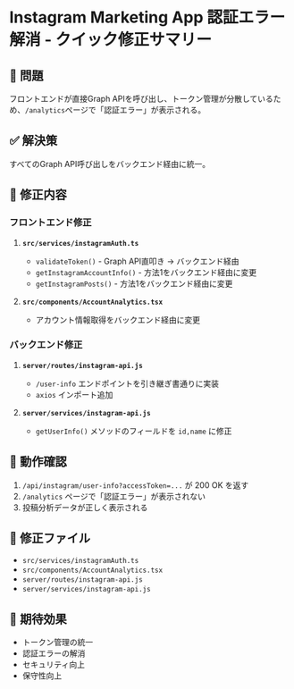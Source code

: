 # Instagram Marketing App 認証エラー解消 - クイック修正サマリー

## 🎯 問題
フロントエンドが直接Graph APIを呼び出し、トークン管理が分散しているため、`/analytics`ページで「認証エラー」が表示される。

## ✅ 解決策
すべてのGraph API呼び出しをバックエンド経由に統一。

## 🔧 修正内容

### フロントエンド修正
1. **`src/services/instagramAuth.ts`**
   - `validateToken()` - Graph API直叩き → バックエンド経由
   - `getInstagramAccountInfo()` - 方法1をバックエンド経由に変更
   - `getInstagramPosts()` - 方法1をバックエンド経由に変更

2. **`src/components/AccountAnalytics.tsx`**
   - アカウント情報取得をバックエンド経由に変更

### バックエンド修正
1. **`server/routes/instagram-api.js`**
   - `/user-info` エンドポイントを引き継ぎ書通りに実装
   - `axios` インポート追加

2. **`server/services/instagram-api.js`**
   - `getUserInfo()` メソッドのフィールドを `id,name` に修正

## 🧪 動作確認
1. `/api/instagram/user-info?accessToken=...` が 200 OK を返す
2. `/analytics` ページで「認証エラー」が表示されない
3. 投稿分析データが正しく表示される

## 📁 修正ファイル
- `src/services/instagramAuth.ts`
- `src/components/AccountAnalytics.tsx`
- `server/routes/instagram-api.js`
- `server/services/instagram-api.js`

## 🎉 期待効果
- トークン管理の統一
- 認証エラーの解消
- セキュリティ向上
- 保守性向上

